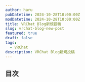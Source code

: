 ```yaml
---
author: haru
pubDatetime: 2024-10-28T10:00:00Z
modDatetime: 2024-10-28T10:00:00Z
title: VRChat Blog新規投稿
slug: vrchat-blog-new-post
featured: true
draft: false
tags:
  - VRChat
description: VRChat Blog新規投稿
---
```


## 目次
